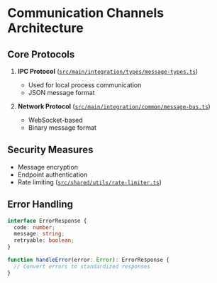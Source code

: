 # Communication Channels Architecture

## Core Protocols
1. **IPC Protocol** ([`src/main/integration/types/message-types.ts`](src/main/integration/types/message-types.ts))
   - Used for local process communication
   - JSON message format

2. **Network Protocol** ([`src/main/integration/common/message-bus.ts`](src/main/integration/common/message-bus.ts))
   - WebSocket-based
   - Binary message format

## Security Measures
- Message encryption
- Endpoint authentication
- Rate limiting ([`src/shared/utils/rate-limiter.ts`](src/shared/utils/rate-limiter.ts))

## Error Handling
```typescript
interface ErrorResponse {
  code: number;
  message: string;
  retryable: boolean;
}

function handleError(error: Error): ErrorResponse {
  // Convert errors to standardized responses
}